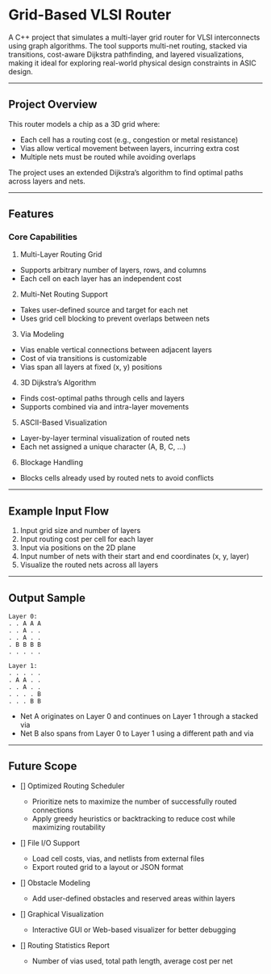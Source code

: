 # Grid-Based VLSI Router

A C++ project that simulates a multi-layer grid router for VLSI interconnects using graph algorithms. The tool supports multi-net routing, stacked via transitions, cost-aware Dijkstra pathfinding, and layered visualizations, making it ideal for exploring real-world physical design constraints in ASIC design.

---

## Project Overview

This router models a chip as a 3D grid where:
- Each cell has a routing cost (e.g., congestion or metal resistance)
- Vias allow vertical movement between layers, incurring extra cost
- Multiple nets must be routed while avoiding overlaps

The project uses an extended Dijkstra’s algorithm to find optimal paths across layers and nets.

---

## Features

### Core Capabilities

1. Multi-Layer Routing Grid
  - Supports arbitrary number of layers, rows, and columns
  - Each cell on each layer has an independent cost

2. Multi-Net Routing Support
  - Takes user-defined source and target for each net
  - Uses grid cell blocking to prevent overlaps between nets

3. Via Modeling
  - Vias enable vertical connections between adjacent layers
  - Cost of via transitions is customizable
  - Vias span all layers at fixed (x, y) positions

4. 3D Dijkstra’s Algorithm
  - Finds cost-optimal paths through cells and layers
  - Supports combined via and intra-layer movements

5. ASCII-Based Visualization
  - Layer-by-layer terminal visualization of routed nets
  - Each net assigned a unique character (A, B, C, ...)

6. Blockage Handling
  - Blocks cells already used by routed nets to avoid conflicts

---

## Example Input Flow

1. Input grid size and number of layers
2. Input routing cost per cell for each layer
3. Input via positions on the 2D plane
4. Input number of nets with their start and end coordinates (x, y, layer)
5. Visualize the routed nets across all layers

---

## Output Sample

```
Layer 0:
. . A A A
. . A . .
. . A . .
. B B B B
. . . . .

Layer 1:
. . . . .
. A A . .
. . A . .
. . . . B
. . . B B
```

- Net A originates on Layer 0 and continues on Layer 1 through a stacked via
- Net B also spans from Layer 0 to Layer 1 using a different path and via


---



## Future Scope

- [] Optimized Routing Scheduler
  - Prioritize nets to maximize the number of successfully routed connections
  - Apply greedy heuristics or backtracking to reduce cost while maximizing routability

- [] File I/O Support
  - Load cell costs, vias, and netlists from external files
  - Export routed grid to a layout or JSON format

- [] Obstacle Modeling
  - Add user-defined obstacles and reserved areas within layers

- [] Graphical Visualization
  - Interactive GUI or Web-based visualizer for better debugging

- [] Routing Statistics Report
  - Number of vias used, total path length, average cost per net


